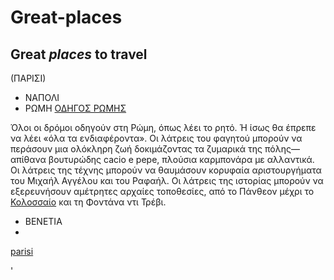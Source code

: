 # Great-places
## Great *places* to travel 
(ΠΑΡΙΣΙ)	
* ΝΑΠΟΛΙ
* ΡΩΜΗ
  [ΟΔΗΓΟΣ ΡΩΜΗΣ](https://www.tripadvisor.com.gr/Tourism-g187791-Rome_Lazio-Vacations.html)
 
 Όλοι οι δρόμοι οδηγούν στη Ρώμη, όπως λέει το ρητό. Ή ίσως θα έπρεπε να λέει «όλα τα ενδιαφέροντα». 
 Οι λάτρεις του φαγητού μπορούν να περάσουν μια ολόκληρη ζωή δοκιμάζοντας τα ζυμαρικά της πόλης—απίθανα βουτυρώδης cacio e pepe, πλούσια καρμπονάρα με αλλαντικά.
 Οι λάτρεις της τέχνης μπορούν να θαυμάσουν κορυφαία αριστουργήματα του Μιχαήλ Αγγέλου και του Ραφαήλ. 
 Οι λάτρεις της ιστορίας μπορούν να εξερευνήσουν αμέτρητες αρχαίες τοποθεσίες, από το Πάνθεον μέχρι το [Κολοσσαίο](https://www.tripadvisor.com.gr/Attraction_Review-g187791-d192285-Reviews-Colosseum-Rome_Lazio.html) και τη Φοντάνα ντι Τρέβι. 

* ΒΕΝΕΤΙΑ
* 
[parisi](https://en.wikipedia.org/wiki/Paris)

'
